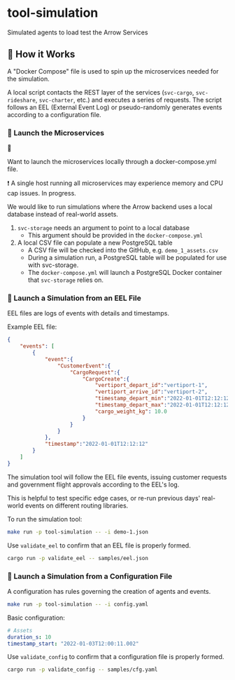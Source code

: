 # tool-simulation

Simulated agents to load test the Arrow Services
## :wrench: How it Works

A "Docker Compose" file is used to spin up the microservices needed for the simulation.

A local script contacts the REST layer of the services (`svc-cargo`, `svc-rideshare`, `svc-charter`, etc.) and executes a series of requests. The script follows an EEL (External Event Log) or pseudo-randomly generates events according to a configuration file.

### :rocket: Launch the Microservices

:construction:

Want to launch the microservices locally through a docker-compose.yml file.

:exclamation: A single host running all microservices may experience memory and CPU cap issues. In progress.

We would like to run simulations where the Arrow backend uses a local database instead of real-world assets.

1) `svc-storage` needs an argument to point to a local database
    - This argument should be provided in the `docker-compose.yml`
2) A local CSV file can populate a new PostgreSQL table
    - A CSV file will be checked into the GitHub, e.g. `demo_1_assets.csv`
    - During a simulation run, a PostgreSQL table will be populated for use with svc-storage.
    - The `docker-compose.yml` will launch a PostgreSQL Docker container that `svc-storage` relies on.

### :scroll: Launch a Simulation from an EEL File

EEL files are logs of events with details and timestamps.

Example EEL file:
```json
{
    "events": [
        {
            "event":{
                "CustomerEvent":{
                    "CargoRequest":{
                        "CargoCreate":{
                            "vertiport_depart_id":"vertiport-1",
                            "vertiport_arrive_id":"vertiport-2",
                            "timestamp_depart_min":"2022-01-01T12:12:12",
                            "timestamp_depart_max":"2022-01-01T12:12:12",
                            "cargo_weight_kg": 10.0
                        }
                    }
                }
            },
            "timestamp":"2022-01-01T12:12:12"
        }
    ]
}
```

The simulation tool will follow the EEL file events, issuing customer requests and government flight approvals according to the EEL's log.

This is helpful to test specific edge cases, or re-run previous days' real-world events on different routing libraries.

To run the simulation tool:
```bash
make run -p tool-simulation -- -i demo-1.json
```

Use `validate_eel` to confirm that an EEL file is properly formed.

```bash
cargo run -p validate_eel -- samples/eel.json
```

### :space_invader: Launch a Simulation from a Configuration File

A configuration has rules governing the creation of agents and events.

```bash
make run -p tool-simulation -- -i config.yaml
```

Basic configuration:
```yaml
# Assets
duration_s: 10
timestamp_start: "2022-01-03T12:00:11.002"
```

Use `validate_config` to confirm that a configuration file is properly formed.

```bash
cargo run -p validate_config -- samples/cfg.yaml
```

